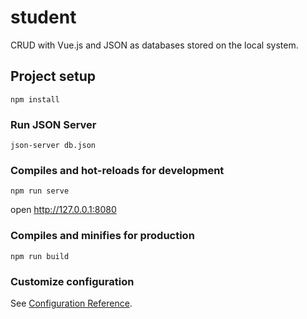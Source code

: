 # student
CRUD with Vue.js and JSON as databases stored on the local system.

## Project setup
```
npm install
```

### Run JSON Server
```
json-server db.json
```

### Compiles and hot-reloads for development
```
npm run serve
```
open http://127.0.0.1:8080

### Compiles and minifies for production
```
npm run build
```

### Customize configuration
See [Configuration Reference](https://cli.vuejs.org/config/).

